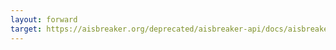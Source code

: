 ```yaml
---
layout: forward
target: https://aisbreaker.org/deprecated/aisbreaker-api/docs/aisbreaker-server
---
```

